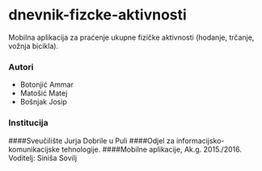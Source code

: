 # dnevnik-fizcke-aktivnosti
Mobilna aplikacija za praćenje ukupne fizičke aktivnosti (hodanje, trčanje, vožnja bicikla).

### Autori
- Botonjić	Ammar
- Matošić	Matej
- Bošnjak	Josip

### Institucija
####Sveučilište Jurja Dobrile u Puli
####Odjel za informacijsko-komunikacijske tehnologije.
####Mobilne aplikacije, Ak.g. 2015./2016.
Voditelj: Siniša Sovilj


